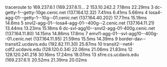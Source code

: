 traceroute to 169.237.6.1 (169.237.6.1)...
2 153.10.242.2  7.18ms  22.29ms
3 dc-getty-1--getty-10ge.cenic.net (137.164.12.32)  7.41ms  6.41ms  5.66ms
4 losa4-agg-01--getty-1--10g--01.cenic.net (137.164.40.202)  17.77ms  15.19ms  14.6ms
5 snvl2-agg-01--losa4-agg-01--400g--2.cenic.net (137.164.11.21)  13.44ms  13.23ms  15.18ms
6 dc-svl-agg10--snvl2-agg-01-400g.cenic.net (137.164.11.80)  14.15ms  14.86ms  17.8ms
7 emvl1-agg-01--svl-agg10--400g--01.cenic.net (137.164.11.95)  21.59ms  15.5ms  14.39ms
9 border-dav--transit2.ucdavis.edu (192.82.111.30)  25.87ms
10 transit2--net4-cdf2.ucdavis.edu (128.120.0.34)  22.06ms  21.06ms  21.83ms
12 128.120.241.218  30.16ms  17.24ms  18.07ms
13 sfire.cs.ucdavis.edu (169.237.6.1)  20.52ms  21.39ms  20.02ms